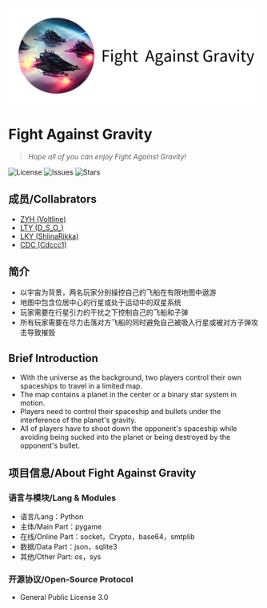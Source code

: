 <div align="center">
  <img src=assets/texture/FAGtitle.png >
</div>

# Fight Against Gravity
> *Hope all of you can enjoy Fight Against Gravity!*

![License](https://img.shields.io/github/license/Voltline/Fight_Against_Gravity)
![Issues](https://img.shields.io/github/issues/Voltline/Fight_Against_Gravity)
![Stars](https://img.shields.io/github/stars/Voltline/Fight_Against_Gravity)

## 成员/Collabrators
* [ZYH (Voltline)](https://github.com/Voltline)
* [LTY (D_S_O_)](https://github.com/DissipativeStructureObject)
* [LKY (ShiinaRikka)](https://github.com/lky1433223)
* [CDC (Cdccc1)](https://github.com/Cdccc1)

## 简介
* 以宇宙为背景，两名玩家分别操控自己的飞船在有限地图中遨游
* 地图中包含位居中心的行星或处于运动中的双星系统
* 玩家需要在行星引力的干扰之下控制自己的飞船和子弹
* 所有玩家需要在尽力击落对方飞船的同时避免自己被吸入行星或被对方子弹攻击导致摧毁

## Brief Introduction
* With the universe as the background, two players control their own spaceships to travel in a limited map. 
* The map contains a planet in the center or a binary star system in motion. 
* Players need to control their spaceship and bullets under the interference of the planet's gravity. 
* All of players have to shoot down the opponent's spaceship while avoiding being sucked into the planet or being destroyed by the opponent's bullet.

## 项目信息/About Fight Against Gravity
### 语言与模块/Lang & Modules
* 语言/Lang：Python
* 主体/Main Part：pygame
* 在线/Online Part：socket，Crypto，base64，smtplib
* 数据/Data Part：json，sqlite3
* 其他/Other Part: os，sys
### 开源协议/Open-Source Protocol
* General Public License 3.0
